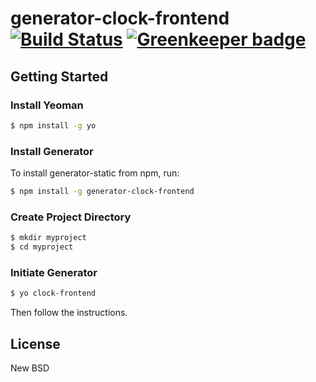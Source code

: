 # generator-clock-frontend [![Build Status](https://secure.travis-ci.org/clocklimited/generator-clock-frontend.png?branch=master)](https://travis-ci.org/clocklimited/generator-clock-frontend) [![Greenkeeper badge](https://badges.greenkeeper.io/clocklimited/generator-clock-frontend.svg)](https://greenkeeper.io/)

## Getting Started

### Install Yeoman

```bash
$ npm install -g yo
```
### Install Generator

To install generator-static from npm, run:

```bash
$ npm install -g generator-clock-frontend
```

### Create Project Directory

```bash
$ mkdir myproject
$ cd myproject
```

### Initiate Generator

```bash
$ yo clock-frontend
```
Then follow the instructions.

## License

New BSD
